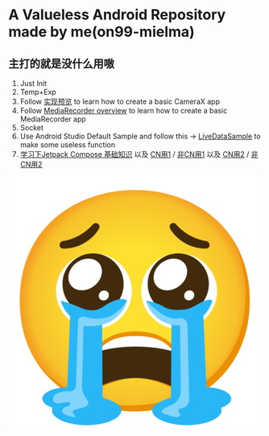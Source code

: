 # A Valueless Android Repository made by me(on99-mielma)  
## 主打的就是没什么用嗷  
  
1. Just Init
2. Temp+Exp
3. Follow [实现预览](https://developer.android.google.cn/training/camerax/preview#kotlin) to learn how to create a basic CameraX app
4. Follow [MediaRecorder overview](https://developer.android.google.cn/guide/topics/media/mediarecorder?hl=en) to learn how to create a basic MediaRecorder app  
5. Socket
6. Use Android Studio Default Sample and follow this -> [LiveDataSample](https://github.com/android/architecture-components-samples/tree/main/LiveDataSample) to make some useless function  
7. [学习下Jetpack Compose 基础知识](https://developer.android.google.cn/codelabs/jetpack-compose-basics?hl=zh-cn#0) 以及 [CN用1](https://www.bilibili.com/video/BV1tS4y177zK/) / [非CN用1](https://youtu.be/SLZPgdek18o) 以及 [CN用2](https://www.bilibili.com/video/BV1o94y1Q77g) / [非CN用2](https://youtu.be/XuZvHKwD_iM)  
  
![ME](/uwu2ndapp/src/main/res/drawable/diy001.png)